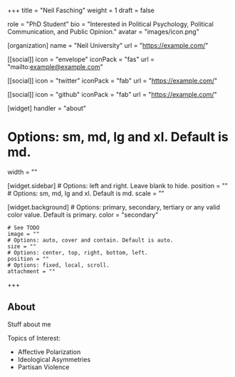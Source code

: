 +++
title = "Neil Fasching"
weight = 1
draft = false

role = "PhD Student"
bio = "Interested in Political Psychology, Political Communication, and Public Opinion."
avatar = "images/icon.png"

[organization]
  name = "Neil University"
  url = "https://example.com/"

[[social]]
  icon = "envelope"
  iconPack = "fas"
  url = "mailto:example@example.com"

[[social]]
  icon = "twitter"
  iconPack = "fab"
  url = "https://example.com/"

[[social]]
  icon = "github"
  iconPack = "fab"
  url = "https://example.com/"

[widget]
  handler = "about"
    
  # Options: sm, md, lg and xl. Default is md.
  width = ""

  [widget.sidebar]
    # Options: left and right. Leave blank to hide.
    position = ""
    # Options: sm, md, lg and xl. Default is md.
    scale = ""
    
  [widget.background]
    # Options: primary, secondary, tertiary or any valid color value. Default is primary.
    color = "secondary"
    
    # See TODO
    image = ""
    # Options: auto, cover and contain. Default is auto.
    size = ""
    # Options: center, top, right, bottom, left.
    position = ""
    # Options: fixed, local, scroll.
    attachment = ""
+++

## About

Stuff about me

Topics of Interest:
- Affective Polarization
- Ideological Asymmetries
- Partisan Violence

